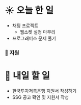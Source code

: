 # ☀️ 오늘 한 일
- 채팅 프로젝트
    - 웹소켓 설정 마무리
- 프로그래머스 문제 풀기

### 🚀 지원

# 🚩 내일 할 일
- 한국투자저축은행 지원서 작성하기 
- SSG 공고 확인 및 지원서 작성
